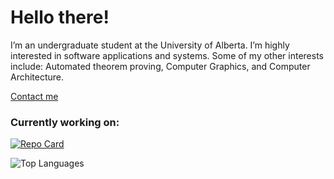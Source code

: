 <h1>
  Hello there!
</h1>

<p>
  I’m an undergraduate student at the University of Alberta. I’m highly interested in software applications and systems. Some of my other interests include: Automated theorem proving, Computer Graphics, and Computer Architecture. 
</p>

<p>
  <a href="https://www.linkedin.com/in/harsh-gill/">
    Contact me
  </a>
</p>

<h3>
  Currently working on:
</h3>

<p>
  <a href="https://github.com/349gill/lane-detection">
    <img src="https://github-readme-stats.vercel.app/api/pin/?username=349gill&repo=lane-detection&theme=dark" alt="Repo Card">
  </a>
</p>

<img src="https://github-readme-stats.vercel.app/api/top-langs/?username=349gill&theme=dark&layout=donut-vertical" alt="Top Languages"/>
